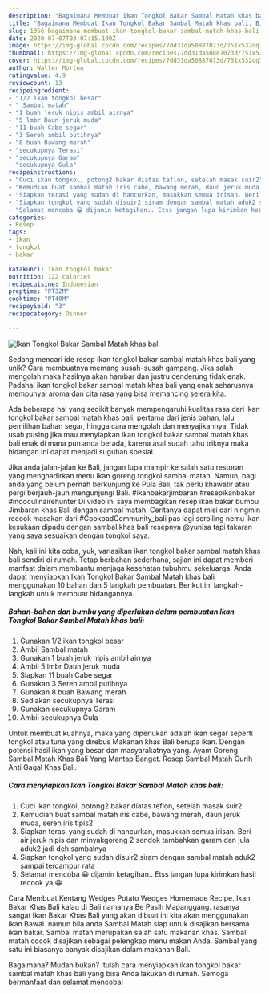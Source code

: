 ```yaml
---
description: "Bagaimana Membuat Ikan Tongkol Bakar Sambal Matah khas bali, Bikin Ngiler"
title: "Bagaimana Membuat Ikan Tongkol Bakar Sambal Matah khas bali, Bikin Ngiler"
slug: 1356-bagaimana-membuat-ikan-tongkol-bakar-sambal-matah-khas-bali-bikin-ngiler
date: 2020-07-07T03:07:15.190Z
image: https://img-global.cpcdn.com/recipes/7dd31da50887073d/751x532cq70/ikan-tongkol-bakar-sambal-matah-khas-bali-foto-resep-utama.jpg
thumbnail: https://img-global.cpcdn.com/recipes/7dd31da50887073d/751x532cq70/ikan-tongkol-bakar-sambal-matah-khas-bali-foto-resep-utama.jpg
cover: https://img-global.cpcdn.com/recipes/7dd31da50887073d/751x532cq70/ikan-tongkol-bakar-sambal-matah-khas-bali-foto-resep-utama.jpg
author: Walter Morton
ratingvalue: 4.9
reviewcount: 13
recipeingredient:
- "1/2 ikan tongkol besar"
- " Sambal matah"
- "1 buah jeruk nipis ambil airnya"
- "5 lmbr Daun jeruk muda"
- "11 buah Cabe segar"
- "3 Sereh ambil putihnya"
- "8 buah Bawang merah"
- "secukupnya Terasi"
- "secukupnya Garam"
- "secukupnya Gula"
recipeinstructions:
- "Cuci ikan tongkol, potong2 bakar diatas teflon, setelah masak suir2"
- "Kemudian buat sambal matah iris cabe, bawang merah, daun jeruk muda, sereh iris tipis2"
- "Siapkan terasi yang sudah di hancurkan, masukkan semua irisan. Beri air jeruk nipis dan minyakgoreng 2 sendok tambahkan garam dan jula aduk2 jadi deh sambalnya"
- "Siapkan tongkol yang sudah disuir2 siram dengan sambal matah aduk2 sampai tercampur rata"
- "Selamat mencoba 😀 dijamin ketagihan.. Etss jangan lupa kirimkan hasil recook ya 😁"
categories:
- Resep
tags:
- ikan
- tongkol
- bakar

katakunci: ikan tongkol bakar 
nutrition: 122 calories
recipecuisine: Indonesian
preptime: "PT32M"
cooktime: "PT40M"
recipeyield: "3"
recipecategory: Dinner

---
```



![Ikan Tongkol Bakar Sambal Matah khas bali](https://img-global.cpcdn.com/recipes/7dd31da50887073d/751x532cq70/ikan-tongkol-bakar-sambal-matah-khas-bali-foto-resep-utama.jpg)

Sedang mencari ide resep ikan tongkol bakar sambal matah khas bali yang unik? Cara membuatnya memang susah-susah gampang. Jika salah mengolah maka hasilnya akan hambar dan justru cenderung tidak enak. Padahal ikan tongkol bakar sambal matah khas bali yang enak seharusnya mempunyai aroma dan cita rasa yang bisa memancing selera kita.

Ada beberapa hal yang sedikit banyak mempengaruhi kualitas rasa dari ikan tongkol bakar sambal matah khas bali, pertama dari jenis bahan, lalu pemilihan bahan segar, hingga cara mengolah dan menyajikannya. Tidak usah pusing jika mau menyiapkan ikan tongkol bakar sambal matah khas bali enak di mana pun anda berada, karena asal sudah tahu triknya maka hidangan ini dapat menjadi suguhan spesial.

Jika anda jalan-jalan ke Bali, jangan lupa mampir ke salah satu restoran yang menghadirkan menu ikan goreng tongkol sambal matah. Namun, bagi anda yang belum pernah berkunjung ke Pula Bali, tak perlu khawatir atau pergi berjauh-jauh mengunjungi Bali. #ikanbakarjimbaran #resepikanbakar #indoculinairehunter Di video ini saya membagikan resep ikan bakar bumbu Jimbaran khas Bali dengan sambal matah. Ceritanya dapat misi dari ningmin recook masakan dari #CookpadCommunity_bali pas lagi scrolling nemu ikan kesukaan dipadu dengan sambal khas bali resepnya @yunisa tapi takaran yang saya sesuaikan dengan tongkol saya.


Nah, kali ini kita coba, yuk, variasikan ikan tongkol bakar sambal matah khas bali sendiri di rumah. Tetap berbahan sederhana, sajian ini dapat memberi manfaat dalam membantu menjaga kesehatan tubuhmu sekeluarga. Anda dapat menyiapkan Ikan Tongkol Bakar Sambal Matah khas bali menggunakan 10 bahan dan 5 langkah pembuatan. Berikut ini langkah-langkah untuk membuat hidangannya.

<!--inarticleads1-->

##### Bahan-bahan dan bumbu yang diperlukan dalam pembuatan Ikan Tongkol Bakar Sambal Matah khas bali:

1. Gunakan 1/2 ikan tongkol besar
1. Ambil  Sambal matah
1. Gunakan 1 buah jeruk nipis ambil airnya
1. Ambil 5 lmbr Daun jeruk muda
1. Siapkan 11 buah Cabe segar
1. Gunakan 3 Sereh ambil putihnya
1. Gunakan 8 buah Bawang merah
1. Sediakan secukupnya Terasi
1. Gunakan secukupnya Garam
1. Ambil secukupnya Gula


Untuk membuat kuahnya, maka yang diperlukan adalah ikan segar seperti tongkol atau tuna yang direbus Makanan khas Bali berupa ikan. Dengan potensi hasil ikan yang besar dan masyarakatnya yang. Ayam Goreng Sambal Matah Khas Bali Yang Mantap Banget. Resep Sambal Matah Gurih Anti Gagal Khas Bali. 

<!--inarticleads2-->

##### Cara menyiapkan Ikan Tongkol Bakar Sambal Matah khas bali:

1. Cuci ikan tongkol, potong2 bakar diatas teflon, setelah masak suir2
1. Kemudian buat sambal matah iris cabe, bawang merah, daun jeruk muda, sereh iris tipis2
1. Siapkan terasi yang sudah di hancurkan, masukkan semua irisan. Beri air jeruk nipis dan minyakgoreng 2 sendok tambahkan garam dan jula aduk2 jadi deh sambalnya
1. Siapkan tongkol yang sudah disuir2 siram dengan sambal matah aduk2 sampai tercampur rata
1. Selamat mencoba 😀 dijamin ketagihan.. Etss jangan lupa kirimkan hasil recook ya 😁


Cara Membuat Kentang Wedges Potato Wedges Homemade Recipe. Ikan Bakar Khas Bali kalau di Bali namanya Be Pasih Mapanggang. rasanya sangat Ikan Bakar Khas Bali yang akan dibuat ini kita akan menggunakan Ikan Bawal. namun bila anda Sambal Matah siap untuk disajikan bersama ikan bakar. Sambal matah merupakan salah satu makanan khas. Sambal matah cocok disajikan sebagai pelengkap menu makan Anda. Sambal yang satu ini biasanya banyak disajikan dalam makanan Bali. 

Bagaimana? Mudah bukan? Itulah cara menyiapkan ikan tongkol bakar sambal matah khas bali yang bisa Anda lakukan di rumah. Semoga bermanfaat dan selamat mencoba!
